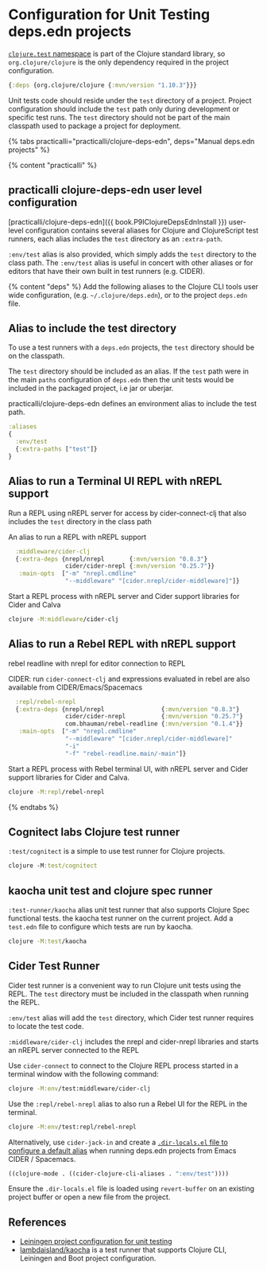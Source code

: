 # Configuration for Unit Testing deps.edn projects
[`clojure.test` namespace](https://clojure.github.io/clojure/clojure.test-api.html) is part of the Clojure standard library, so `org.clojure/clojure` is the only dependency required in the project configuration.

```clojure
{:deps {org.clojure/clojure {:mvn/version "1.10.3"}}}
```

Unit tests code should reside under the `test` directory of a project.  Project configuration should include the `test` path only during development or specific test runs.  The `test` directory should not be part of the main classpath used to package a project for deployment.

{% tabs practicalli="practicalli/clojure-deps-edn", deps="Manual deps.edn projects" %}

{% content "practicalli" %}

## practicalli clojure-deps-edn user level configuration

[practicalli/clojure-deps-edn]({{ book.P9IClojureDepsEdnInstall }}) user-level configuration contains several aliases for Clojure and ClojureScript test runners, each alias includes the `test` directory as an `:extra-path`.

`:env/test` alias is also provided, which simply adds the `test` directory to the class path. The `:env/test` alias is useful in concert with other aliases or for editors that have their own built in test runners (e.g. CIDER).


{% content "deps" %}
Add the following aliases to the Clojure CLI tools user wide configuration, (e.g. `~/.clojure/deps.edn`), or to the project `deps.edn` file.

## Alias to include the test directory
To use a test runners with a `deps.edn` projects, the `test` directory should be on the classpath.

The `test` directory should be included as an alias.  If the `test` path were in the main `paths` configuration of `deps.edn` then the unit tests would be included in the packaged project, i.e jar or uberjar.

practicalli/clojure-deps-edn defines an environment alias to include the test path.

```clojure
:aliases
{
  :env/test
  {:extra-paths ["test"]}
}
```

## Alias to run a Terminal UI REPL with nREPL support

Run a REPL using nREPL server for access by cider-connect-clj that also includes the `test` directory in the class path

An alias to run a REPL with nREPL support
```clojure
  :middleware/cider-clj
  {:extra-deps {nrepl/nrepl       {:mvn/version "0.8.3"}
                cider/cider-nrepl {:mvn/version "0.25.7"}}
   :main-opts  ["-m" "nrepl.cmdline"
                "--middleware" "[cider.nrepl/cider-middleware]"]}
```

Start a REPL process with nREPL server and Cider support libraries for Cider and Calva

```bash
clojure -M:middleware/cider-clj
```

## Alias to run a Rebel REPL with nREPL support
rebel readline with nrepl for editor connection to REPL

CIDER: run `cider-connect-clj` and expressions evaluated in rebel are also available from CIDER/Emacs/Spacemacs

```clojure
  :repl/rebel-nrepl
  {:extra-deps {nrepl/nrepl                {:mvn/version "0.8.3"}
                cider/cider-nrepl          {:mvn/version "0.25.7"}
                com.bhauman/rebel-readline {:mvn/version "0.1.4"}}
   :main-opts  ["-m" "nrepl.cmdline"
                "--middleware" "[cider.nrepl/cider-middleware]"
                "-i"
                "-f" "rebel-readline.main/-main"]}
```

Start a REPL process with Rebel terminal UI, with nREPL server and Cider support libraries for Cider and Calva.

```bash
clojure -M:repl/rebel-nrepl
```

{% endtabs %}

## Cognitect labs Clojure test runner
`:test/cognitect` is a simple to use test runner for Clojure projects.

```clojure
clojure -M:test/cognitect
```

## kaocha unit test and clojure spec runner
`:test-runner/kaocha` alias unit test runner that also supports Clojure Spec functional tests.  the kaocha test runner on the current project.  Add a `test.edn` file to configure which tests are run by kaocha.
```bash
clojure -M:test/kaocha
```


## Cider Test Runner
Cider test runner is a convenient way to run Clojure unit tests using the REPL.  The `test` directory must be included in the classpath when running the REPL.

`:env/test` alias will add the `test` directory, which Cider test runner requires to locate the test code.

`:middleware/cider-clj` includes the nrepl and cider-nrepl libraries and starts an nREPL server connected to the REPL

Use `cider-connect` to connect to the Clojure REPL process started in a terminal window with the following command:

```bash
clojure -M:env/test:middleware/cider-clj
```

Use the `:repl/rebel-nrepl` alias to also run a Rebel UI for the REPL in the terminal.

```bash
clojure -M:env/test:repl/rebel-nrepl
```

Alternatively, use `cider-jack-in` and create a [`.dir-locals.el` file to configure a default alias](https://practicalli.github.io/spacemacs/testing/unit-testing/cider-test-deps-edn-projects.html) when running deps.edn projects from Emacs CIDER / Spacemacs.

```lisp
((clojure-mode . ((cider-clojure-cli-aliases . ":env/test"))))
```

Ensure the `.dir-locals.el` file is loaded using `revert-buffer` on an existing project buffer or open a new file from the project.


## References
* [Leiningen project configuration for unit testing](/alternative-tools/leiningen/testing/configure-project.md)
* [lambdaisland/kaocha](/testing/test-runners/kaocha-test-runner.md) is a test runner that supports Clojure CLI, Leiningen and Boot project configuration.
